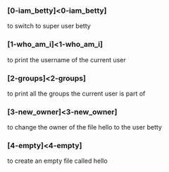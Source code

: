 ### [0-iam_betty]<0-iam_betty]
to switch to super user betty

### [1-who_am_i]<1-who_am_i]
to print the username of the current user

### [2-groups]<2-groups]
to print all the groups the current user is part of

### [3-new_owner]<3-new_owner]
to change the owner of the file hello to the user betty

### [4-empty]<4-empty]
to create an empty file called hello
